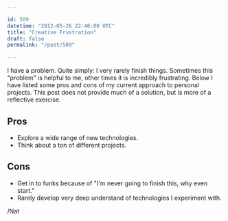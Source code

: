 ```yaml
---

id: 509
datetime: "2012-05-26 22:46:00 UTC"
title: "Creative Frustration"
draft: false
permalink: "/post/509"

---
```


I have a problem. Quite simply: I very rarely finish things. Sometimes this "problem" is helpful to me, other times it is incredibly frustrating. Below I have listed some pros and cons of my current approach to personal projects. This post does not provide much of a solution, but is more of a reflective exercise.

## Pros

 * Explore a wide range of new technologies.
 * Think about a ton of different projects.

## Cons

 * Get in to funks because of "I'm never going to finish this, why even start."
 * Rarely develop very deep understand of technologies I experiment with.

/Nat


